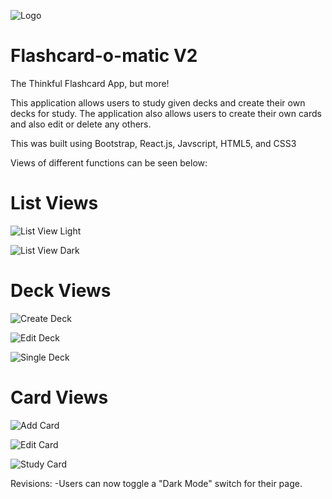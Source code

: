 ![Logo](https://i.imgur.com/LZQk8KP.png)

# Flashcard-o-matic V2
The Thinkful Flashcard App, but more!

This application allows users to study given decks and create their own decks for study. The application also allows users to create their own cards and also edit or delete any others.

This was built using Bootstrap, React.js, Javscript, HTML5, and CSS3

Views of different functions can be seen below:

# List Views

![List View Light](https://i.imgur.com/jiL28v1.png)

![List View Dark](https://i.imgur.com/sUp3eQL.png)

# Deck Views

![Create Deck](https://i.imgur.com/K9Z2ccs.png)

![Edit Deck](https://i.imgur.com/V945UcT.png)

![Single Deck](https://i.imgur.com/dUD1keE.png)

# Card Views

![Add Card](https://i.imgur.com/PD2rHsG.png)

![Edit Card](https://i.imgur.com/HypSj8S.png)

![Study Card](https://i.imgur.com/QnEg5W2.png)

Revisions:
-Users can now toggle a "Dark Mode" switch for their page.
